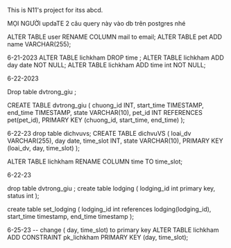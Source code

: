 This is N11's project for itss abcd. 

MỌI NGƯỜI updaTE 2 câu query này vào db trên postgres nhé 

ALTER TABLE user
RENAME COLUMN mail to email;
ALTER TABLE pet
ADD name VARCHAR(255);


6-21-2023
ALTER TABLE lichkham DROP time ;
ALTER TABLE lichkham ADD day date NOT NULL;
ALTER TABLE lichkham ADD time int NOT NULL;

6-22-2023 

Drop table dvtrong_giu ;

CREATE TABLE dvtrong_giu (
chuong_id INT,
start_time TIMESTAMP,
end_time TIMESTAMP,
state VARCHAR(10),
pet_id INT REFERENCES pet(pet_id),
PRIMARY KEY (chuong_id, start_time, end_time)
);

6-22-23
drop table dichvuvs;
CREATE TABLE dichvuVS (
loai_dv VARCHAR(255),
day date,
time_slot INT,
state VARCHAR(10),
PRIMARY KEY (loai_dv, day, time_slot)
);

ALTER TABLE lichkham
RENAME COLUMN time TO time_slot;

6-22-23

drop table dvtrong_giu ;
create table lodging (
lodging_id int primary key,
status int
);

create table set_lodging (
lodging_id int references lodging(lodging_id),
start_time timestamp,
end_time timestamp
);

6-25-23
-- change ( day, time_slot) to primary key
ALTER TABLE lichkham ADD CONSTRAINT pk_lichkham PRIMARY KEY (day, time_slot);
